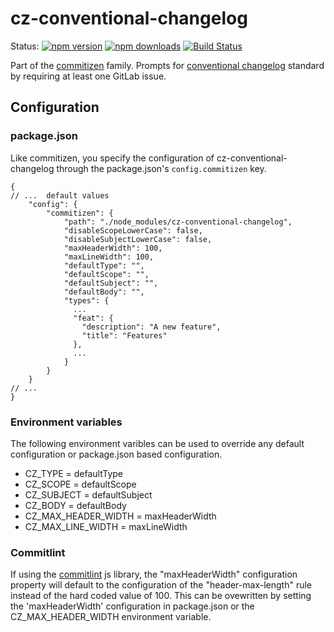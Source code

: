 # cz-conventional-changelog

Status:
[![npm version](https://img.shields.io/npm/v/cz-conventional-changelog-for-gitlab.svg?style=flat-square)](https://www.npmjs.org/package/cz-conventional-changelog-for-gitlab)
[![npm downloads](https://img.shields.io/npm/dm/cz-conventional-changelog-for-gitlab.svg?style=flat-square)](http://npm-stat.com/charts.html?package=cz-conventional-changelog&from=2021-05-26)
[![Build Status](https://img.shields.io/travis/utkusakil/cz-conventional-changelog-for-gitlab.svg?style=flat-square)](https://travis-ci.com/utkusakil/cz-conventional-changelog-for-gitlab)

Part of the [commitizen](https://github.com/commitizen/cz-cli) family. Prompts for [conventional changelog](https://github.com/conventional-changelog/conventional-changelog) standard by requiring at least one GitLab issue.

## Configuration

### package.json

Like commitizen, you specify the configuration of cz-conventional-changelog through the package.json's `config.commitizen` key.

```json5
{
// ...  default values
    "config": {
        "commitizen": {
            "path": "./node_modules/cz-conventional-changelog",
            "disableScopeLowerCase": false,
            "disableSubjectLowerCase": false,
            "maxHeaderWidth": 100,
            "maxLineWidth": 100,
            "defaultType": "",
            "defaultScope": "",
            "defaultSubject": "",
            "defaultBody": "",
            "types": {
              ...
              "feat": {
                "description": "A new feature",
                "title": "Features"
              },
              ...
            }
        }
    }
// ...
}
```

### Environment variables

The following environment varibles can be used to override any default configuration or package.json based configuration.

* CZ_TYPE = defaultType
* CZ_SCOPE = defaultScope
* CZ_SUBJECT = defaultSubject
* CZ_BODY = defaultBody
* CZ_MAX_HEADER_WIDTH = maxHeaderWidth
* CZ_MAX_LINE_WIDTH = maxLineWidth

### Commitlint

If using the [commitlint](https://github.com/conventional-changelog/commitlint) js library, the "maxHeaderWidth" configuration property will default to the configuration of the "header-max-length" rule instead of the hard coded value of 100.  This can be ovewritten by setting the 'maxHeaderWidth' configuration in package.json or the CZ_MAX_HEADER_WIDTH environment variable.
